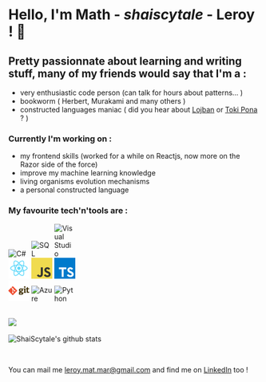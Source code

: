 # Hello, I'm Math - _shaiscytale_ - Leroy ! 👋

## Pretty passionnate about learning and writing stuff, many of my friends would say that I'm a :
- very enthusiastic code person (can talk for hours about patterns... )
- bookworm ( Herbert, Murakami and many others )
- constructed languages maniac ( did you hear about [Lojban](https://en.wikipedia.org/wiki/Lojban) or [Toki Pona](https://en.wikipedia.org/wiki/Toki_Pona) ? )


### Currently I'm working on :
- my frontend skills (worked for a while on Reactjs, now more on the Razor side of the force)
- improve my machine learning knowledge
- living organisms evolution mechanisms
- a personal constructed language

### My favourite tech'n'tools are :

<div style="display: block">
  <img alt="C#" width="42px" src="https://upload.wikimedia.org/wikipedia/commons/thumb/0/0d/C_Sharp_wordmark.svg/131px-C_Sharp_wordmark.svg.png" style="display: inline-block" />
  <img alt="SQL" width="42px" src="https://uploads.toptal.io/blog/category/logo/43/mssql.png" style="display: inline-block" />
  <img alt="Visual Studio" width="42px" src="https://vignette.wikia.nocookie.net/logopedia/images/a/a9/Vs-for-mac-logo-caption2.png/revision/latest/scale-to-width-down/180?cb=20170908004432" style="display: inline-block" />
</div>
<div style="display: block">
  <img alt="React" width="42px" src="https://raw.githubusercontent.com/github/explore/80688e429a7d4ef2fca1e82350fe8e3517d3494d/topics/react/react.png" style="display: inline-block" />
  <img alt="JavaScript" width="42px" src="https://raw.githubusercontent.com/github/explore/80688e429a7d4ef2fca1e82350fe8e3517d3494d/topics/javascript/javascript.png" style="display: inline-block" />
  <img alt="TypeScript" width="42px" src="https://raw.githubusercontent.com/github/explore/80688e429a7d4ef2fca1e82350fe8e3517d3494d/topics/typescript/typescript.png" style="display: inline-block" />
</div>
<div style="display: block">
  <img alt="Git" width="42px" src="https://raw.githubusercontent.com/github/explore/80688e429a7d4ef2fca1e82350fe8e3517d3494d/topics/git/git.png" style="display: inline-block" />
  <img alt="Azure" width="42px" src="https://simpleicons.org/icons/microsoftazure.svg" style="display: inline-block" />
  <img alt="Python" width="42px" src="https://cdn4.iconfinder.com/data/icons/logos-and-brands/512/267_Python_logo-512.png" style="display: inline-block" />
</div>

<br />

[<img src="https://spotify-github-readme.Scytale.vercel.app/api/spotify" width="350" />](https://open.spotify.com/user/Scytale)

![ShaiScytale's github stats](https://github-readme-stats.vercel.app/api/top-langs/?username=shaiscytale&show_icons=true&theme=synthwave)

<br />

You can mail me [leroy.mat.mar@gmail.com](mailto:leroy.mat.mar@gmail.com "Send me a mail !") and find me on [LinkedIn](https://www.linkedin.com/in/math-leroy-scytale "Go to Math Leroy LinkedIn profile !") too !
<!--
**shaiscytale/shaiscytale** is a ✨ _special_ ✨ repository because its `README.md` (this file) appears on your GitHub profile.

Here are some ideas to get you started:

- 🔭 I’m currently working on ...
- 🌱 I’m currently learning ...
- 👯 I’m looking to collaborate on ...
- 🤔 I’m looking for help with ...
- 💬 Ask me about ...
- 📫 How to reach me: ...
- 😄 Pronouns: ...
- ⚡ Fun fact: ...
-->
